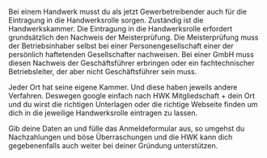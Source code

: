 Bei einem Handwerk musst du als jetzt Gewerbetreibender auch für die Eintragung in die Handwerksrolle sorgen. Zuständig ist die Handwerkskammer. Die Eintragung in die Handwerksrolle erfordert grundsätzlich den Nachweis der Meisterprüfung. Die Meisterprüfung muss der Betriebsinhaber selbst bei einer Personengesellschaft einer der persönlich haftetenden Gesellschafter nachweisen. Bei einer GmbH muss diesen Nachweis der Geschäftsführer erbringen oder ein fachtechnischer Betriebsleiter, der aber nicht Geschäftsführer sein muss.

Jeder Ort hat seine eigene Kammer. Und diese haben jeweils andere Verfahren. Deswegen google einfach nach HWK Mitgliedschaft + dein Ort und du wirst die richtigen Unterlagen oder die richtige Webseite finden um dich in die jeweilige Handwerksrolle eintragen zu lassen.

Gib deine Daten an und fülle das Anmeldeformular aus, so umgehst du Nachzahlungen und böse Überraschungen und die HWK kann dich gegebenenfalls auch weiter bei deiner Gründung unterstützen.
